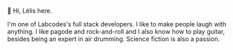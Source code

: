 👋 Hi, Lélis here.

I'm one of Labcodes's full stack developers. 
I like to make people laugh with anything. I like pagode and rock-and-roll and I also know how to play guitar,
besides being an expert in air drumming. Science fiction is also a passion.



<!---
r-lelis/r-lelis is a ✨ special ✨ repository because its `README.md` (this file) appears on your GitHub profile.
You can click the Preview link to take a look at your changes.
--->
